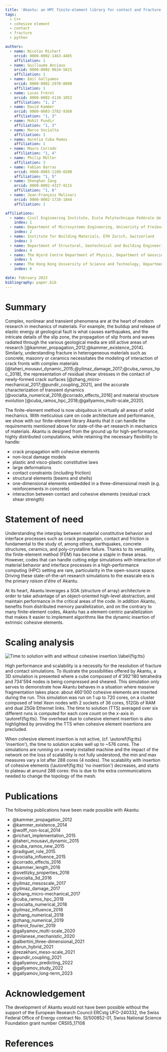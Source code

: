 ```yaml
---
title: 'Akantu: an HPC finite-element library for contact and fracture simulations'
tags:
  - C++
  - cohesive element
  - contact
  - fracture
  - python

authors:
  - name: Nicolas Richart
    orcid: 0000-0002-1463-4405
    affiliation: 1
  - name: Guillaume Anciaux
    orcid: 0000-0002-9624-5621
    affiliation: 1
  - name: Emil Gallyamov
    orcid: 0000-0002-2970-0890
    affiliation: 1
  - name: Lucas Frérot
    orcid: 0000-0002-4138-1052
    affiliation: "1, 2"
  - name: David Kammer
    orcid: 0000-0003-3782-9368
    affiliation: "1, 3"
  - name: Mohit Pundir
    affiliation: "1, 3"
  - name: Marco Vocialta
    affiliation: 1
  - name: Aurelia Cuba Ramos
    affiliation: 1
  - name: Mauro Corrado
    affiliation: "1, 4"
  - name: Philip Müller
    affiliation: 3
  - name: Fabian Barras
    orcid: 0000-0003-1109-0200
    affiliation: "1, 5"
  - name: Shenghan Zang
    orcid: 0000-0002-4327-9115
    affiliation: "1, 6"
  - name: Jean-François Molinari
    orcid: 0000-0002-1728-1844
    affiliation: 1

affiliations:
  - name: Civil Engineering Institute, École Polytechnique Fédérale de Lausanne, Switzerland
    index: 1
  - name: Department of Microsystems Engineering, Univeristy of Freiburg, Germany
    index: 2
  - name: Institute for Building Materials, ETH Zurich, Switzerland
    index: 3
  - name: Department of Structural, Geotechnical and Building Engineering, Politecnico di Torino, Italy
    index: 4
  - name: The Njord Centre Department of Physics, Department of Geosciences, University of Oslo, Norway
    index: 5
  - name: The Hong Kong University of Science and Technology, Department of Civil and Environmental Engineering
    index: 6

date: February 2023
bibliography: paper.bib
---
```


# Summary
Complex, nonlinear and transient phenomena are at the heart of modern research
in mechanics of materials. For example, the buildup and release of elastic
energy at geological fault is what causes earthquakes, and the intricate details
of the slip zone, the propagation of slip fronts and waves radiated through the
various geological media are still active areas of research
[@kammer_propagation_2012;@kammer_existence_2014]. Similarly, understanding
fracture in heterogeneous materials such as concrete, masonry or ceramics
necessitates the modeling of interaction of crack fronts with complex materials
[@taheri_mousavi_dynamic_2015;@yilmaz_damage_2017;@cuba_ramos_hpc_2018], the
representation of residual shear stresses in the contact of newly-formed crack
surfaces [@zhang_micro-mechanical_2017;@pundir_coupling_2021], and the accurate
characterization of transient dynamics
[@vocialta_numerical_2018;@corrado_effects_2016] and material structure
evolution [@cuba_ramos_hpc_2018;@gallyamov_multi-scale_2020].

The finite-element method is now ubiquitous in virtually all areas of solid
mechanics. With meticulous care on code architecture and performance, we show
with our finite-element library Akantu that it can handle the requirements
mentioned above for state-of-the-art research in mechanics of materials. Akantu
is designed from the ground up for high-performance, highly distributed
computations, while retaining the necessary flexibility to handle:

- crack propagation with cohesive elements
- non-local damage models
- plastic and visco-plastic constitutive laws
- large deformations
- contact constraints (including friction)
- structural elements (beams and shells)
- one-dimensional elements embedded in a three-dimensional mesh (e.g.
  reinforcements in concrete)
- interaction between contact and cohesive elements (residual crack shear
  strength)

# Statement of need
Understanding the interplay between material constitutive behavior and interface
processes such as crack propagation, contact and friction is fundamental to the
study of, among others, earthquakes, concrete structures, ceramics, and
poly-crystalline failure. Thanks to its versatility, the finite-element method
(FEM) has become a staple in these areas. However, codes that can handle cutting
edge simulations with interaction of material behavior and interface processes
in a high-performance computing (HPC) setting are rare, particularity in the
open-source space. Driving these state-of-the-art research simulations to the
exascale era is the primary *raison d'être* of Akantu.

At its heart, Akantu leverages a SOA (structure of array) architecture in order
to take advantage of an object-oriented high-level abstraction, and maintain
performance in the critical areas of the code. In addition Akantu, benefits from
distributed memory parallelization, and on the contrary to many finite-element
codes, Akantu has a element-centric parallelization that makes it easier to
implement algorithms like the dynamic insertion of extrinsic cohesive elements.


# Scaling analysis
![Time to solution with and without cohesive insertion.\label{fig:tts}](results/TTS.svg)

High performance and scalability is a necessity for the resolution of fracture
and contact simulations. To illustrate the possibilities offered by Akantu, a 3D
simulation is presented where a cube composed of 4'392'180 tetrahedra and
734'594 nodes is being compressed and sheared. This simulation only serves to
demonstrate how Akantu behaves in a situation where massive fragmentation takes
place: about 460'000 cohesive elements are inserted during the run. This
simulation was run on 1 up to 720 cores, on a cluster composed of Intel Xeon
nodes with 2 sockets of 36 cores, 512Gb of RAM and dual 25Gb Ethernet links. The
time to solution (TTS) averaged over six different runs is computed for each
core count on the $x$-axis in \autoref{fig:tts}. The overhead due to
cohesive element insertion is also highlighted by providing the TTS when
cohesive element insertions are precluded.

When cohesive element insertion is not active, (cf. \autoref{fig:tts}
'insertion'), the time to solution scales well up to ~576 cores. The simulations
are running on a newly installed machine and the impact of the network on the
loss of scalability is not fully understood, the min and max measures vary a lot
after 288 cores (4 nodes). The scalability with insertion of cohesive elements
(\autoref{fig:tts} 'no insertion') decreases, and starts to plateau at around 288
cores: this is due to the extra communications needed to change the topology of
the mesh.

# Publications
The following publications have been made possible with Akantu:

- @kammer_propagation_2012
- @kammer_existence_2014
- @wolff_non-local_2014
- @richart_implementation_2015
- @taheri_mousavi_dynamic_2015
- @cuba_ramos_new_2015
- @radiguet_role_2015
- @vocialta_influence_2015
- @corrado_effects_2016
- @kammer_length_2016
- @svetlizky_properties_2016
- @vocialta_3d_2016
- @yilmaz_mesoscale_2017
- @yilmaz_damage_2017
- @zhang_micro-mechanical_2017
- @cuba_ramos_hpc_2018
- @vocialta_numerical_2018
- @yilmaz_influence_2018
- @zhang_numerical_2018
- @zhang_numerical_2019
- @frerot_fourier_2019
- @gallyamov_multi-scale_2020
- @milanese_mechanistic_2020
- @albertini_three-dimensional_2021
- @brun_hybrid_2021
- @rezakhani_meso-scale_2021
- @pundir_coupling_2021
- @gallyamov_predicting_2022
- @gallyamov_study_2022
- @gallyamov_long-term_2023

# Acknowledgement

The development of Akantu would not have been possible without the support of
the European Research Council ERCstg UFO-240332, the Swiss Federal Office of
Energy contract No. SI/500852-01, Swiss National Science Foundation grant number
CRSII5_17108

# References
